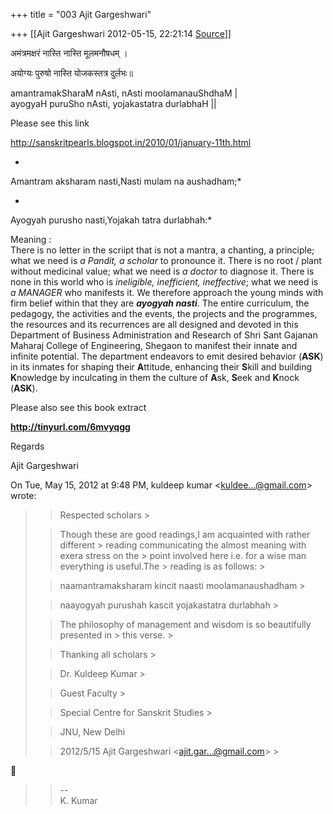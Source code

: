 +++
title = "003 Ajit Gargeshwari"

+++
[[Ajit Gargeshwari	2012-05-15, 22:21:14 [Source](https://groups.google.com/g/bvparishat/c/Goh69IevEyo)]]



अमंत्रमक्षरं नास्ति नास्ति मूलमनौषधम्‌ ।

  
अयोग्यः पुरुषो नास्ति योजकस्तत्र दुर्लभः॥  
  

amantramakSharaM nAsti, nAsti moolamanauShdhaM \|  
ayogyaH puruSho nAsti, yojakastatra durlabhaH \|\|  
  
Please see this link  
  
<http://sanskritpearls.blogspot.in/2010/01/january-11th.html>

  
*  
Amantram aksharam nasti,Nasti mulam na aushadham;*

*  
Ayogyah purusho nasti,Yojakah tatra durlabhah:*

Meaning :  
There is no letter in the scriipt that is not a mantra, a chanting, a principle; what we need is *a Pandit, a scholar* to pronounce it. There is no root / plant without medicinal value; what we need is *a doctor* to diagnose it. There is none in this world who is *ineligible, inefficient, ineffective*; what we need is *a MANAGER* who manifests it. We therefore approach the young minds with firm belief within that they are ***ayogyah nasti***. The entire curriculum, the pedagogy, the activities and the events, the projects and the programmes, the resources and its recurrences are all designed and devoted in this Department of Business Administration and Research of Shri Sant Gajanan Maharaj College of Engineering, Shegaon to manifest their innate and infinite potential. The department endeavors to emit desired behavior (**ASK**) in its inmates for shaping their **A**ttitude, enhancing their **S**kill and building **K**nowledge by inculcating in them the culture of **A**sk, **S**eek and **K**nock (**ASK**).  

  

Please also see this book extract

**<http://tinyurl.com/6mvyqgg>**

  

Regards

Ajit Gargeshwari  

  

On Tue, May 15, 2012 at 9:48 PM, kuldeep kumar \<[kuldee...@gmail.com]()\> wrote:  

> 
> > Respected scholars >
> 
> >   
> > 
> > 
> > Though these are good readings,I am acquainted with rather different > reading communicating the almost meaning with exera stress on the > point involved here i.e. for a wise man everything is useful.The > reading is as follows: >
> 
> > 
> > naamantramaksharam kincit naasti moolamanaushadham >
> 
> > 
> > naayogyah purushah kascit yojakastatra durlabhah >
> 
> > 
> >   
> > 
> > 
> > The philosophy of management and wisdom is so beautifully presented in > this verse. >
> 
> > 
> >   
> > 
> > 
> > Thanking all scholars >
> 
> > 
> >   
> > 
> > 
> > Dr. Kuldeep Kumar >
> 
> > 
> > Guest Faculty >
> 
> > 
> > Special Centre for Sanskrit Studies >
> 
> > 
> > JNU, New Delhi  
> > 
> >   
>   
> > 
> > 2012/5/15 Ajit Gargeshwari \<[ajit.gar...@gmail.com]()\> >
> 
> > 
> > 
> > 



> 
> > 
> > 
> > 
> > 
> >   
>   
> > 
> >   
> > 
> > --  
> K. Kumar  
> > 
> > 
> > 

  

